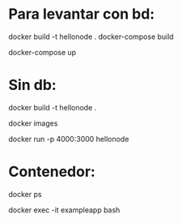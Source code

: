 # Para levantar con bd:

docker build -t hellonode .
docker-compose build

docker-compose up

# Sin db:

docker build -t hellonode .

docker images

docker run -p 4000:3000 hellonode

# Contenedor:

docker ps

docker exec -it exampleapp bash
